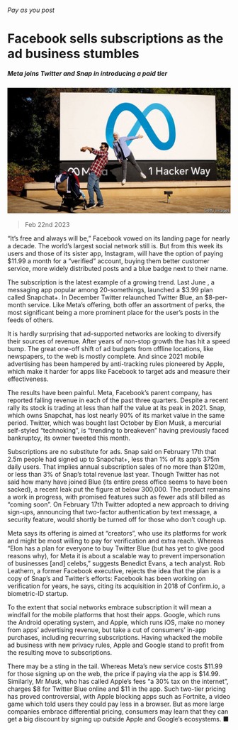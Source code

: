 ###### Pay as you post

# Facebook sells subscriptions as the ad business stumbles 

##### Meta joins Twitter and Snap in introducing a paid tier 

![image](images/20230225_WBP502.jpg) 

> Feb 22nd 2023 

“It’s free and always will be,” Facebook vowed on its landing page for nearly a decade. The world’s largest social network still is. But from this week its users and those of its sister app, Instagram, will have the option of paying $11.99 a month for a “verified” account, buying them better customer service, more widely distributed posts and a blue badge next to their name.

The subscription is the latest example of a growing trend. Last June , a messaging app popular among 20-somethings, launched a $3.99 plan called Snapchat+. In December Twitter relaunched Twitter Blue, an $8-per-month service. Like Meta’s offering, both offer an assortment of perks, the most significant being a more prominent place for the user’s posts in the feeds of others.

It is hardly surprising that ad-supported networks are looking to diversify their sources of revenue. After years of non-stop growth the  has hit a speed bump. The great one-off shift of ad budgets from offline locations, like newspapers, to the web is mostly complete. And since 2021 mobile advertising has been hampered by anti-tracking rules pioneered by Apple, which make it harder for apps like Facebook to target ads and measure their effectiveness.

The results have been painful. Meta, Facebook’s parent company, has reported falling revenue in each of the past three quarters. Despite a recent rally its stock is trading at less than half the value at its peak in 2021. Snap, which owns Snapchat, has lost nearly 90% of its market value in the same period. Twitter, which was bought last October by Elon Musk, a mercurial self-styled “technoking”, is “trending to breakeven” having previously faced bankruptcy, its owner tweeted this month.

Subscriptions are no substitute for ads. Snap said on February 17th that 2.5m people had signed up to Snapchat+, less than 1% of its app’s 375m daily users. That implies annual subscription sales of no more than $120m, or less than 3% of Snap’s total revenue last year. Though Twitter has not said how many have joined Blue (its entire press office seems to have been sacked), a recent leak put the figure at below 300,000. The product remains a work in progress, with promised features such as fewer ads still billed as “coming soon”. On February 17th Twitter adopted a new approach to driving sign-ups, announcing that two-factor authentication by text message, a security feature, would shortly be turned off for those who don’t cough up.

Meta says its offering is aimed at “creators”, who use its platforms for work and might be most willing to pay for verification and extra reach. Whereas “Elon has a plan for everyone to buy Twitter Blue (but has yet to give good reasons why), for Meta it is about a scalable way to prevent impersonation of businesses [and] celebs,” suggests Benedict Evans, a tech analyst. Rob Leathern, a former Facebook executive, rejects the idea that the plan is a copy of Snap’s and Twitter’s efforts: Facebook has been working on verification for years, he says, citing its acquisition in 2018 of Confirm.io, a biometric-ID startup.

To the extent that social networks embrace subscription it will mean a windfall for the mobile platforms that host their apps. Google, which runs the Android operating system, and Apple, which runs iOS, make no money from apps’ advertising revenue, but take a cut of consumers’ in-app purchases, including recurring subscriptions. Having whacked the mobile ad business with new privacy rules, Apple and Google stand to profit from the resulting move to subscriptions.

There may be a sting in the tail. Whereas Meta’s new service costs $11.99 for those signing up on the web, the price if paying via the app is $14.99. Similarly, Mr Musk, who has called Apple’s fees “a 30% tax on the internet”, charges $8 for Twitter Blue online and $11 in the app. Such two-tier pricing has proved controversial, with Apple blocking apps such as Fortnite, a video game which told users they could pay less in a browser. But as more large companies embrace differential pricing, consumers may learn that they can get a big discount by signing up outside Apple and Google’s ecosystems. ■


